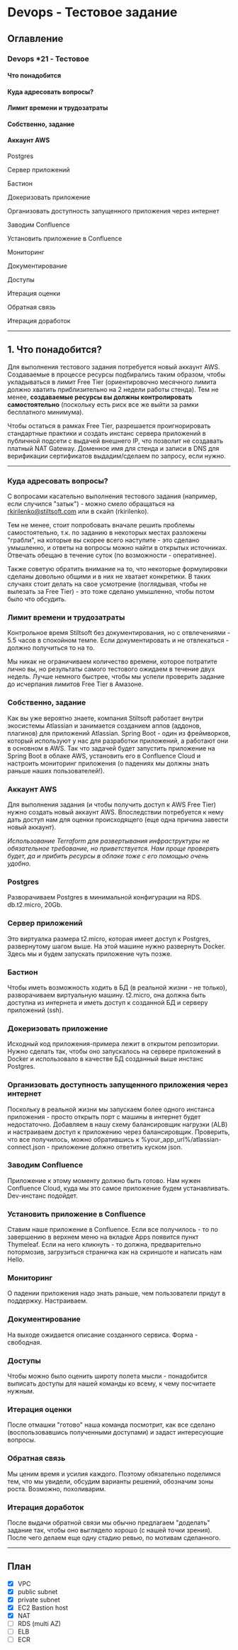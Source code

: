 # Devops - Тестовое задание
## Оглавление
### Devops *21 - Тестовое

#### Что понадобится
#### Куда адресовать вопросы?
#### Лимит времени и трудозатраты
#### Собственно, задание
#### Аккаунт AWS 

Postgres

Сервер приложений

Бастион

Докеризовать приложение

Организовать доступность запущенного приложения через интернет

Заводим Confluence

Установить приложение в Confluence

Мониторинг

Документирование

Доступы

Итерация оценки

Обратная связь

Итерация доработок

----

## 1. Что понадобится?

Для выполнения тестового задания потребуется новый аккаунт AWS. Создаваемые в процессе ресурсы подбирались таким образом, чтобы укладываться в лимит Free Tier (ориентировочно месячного лимита должно хватить приблизительно на 2 недели работы стенда). Тем не менее, __создаваемые ресурсы вы должны контролировать самостоятельно__ (поскольку есть риск все же выйти за рамки бесплатного минимума).

Чтобы остаться в рамках Free Tier, разрешается проигнорировать стандартные практики и создать инстанс сервера приложений в публичной подсети с выдачей внешнего IP, что позволит не создавать платный NAT Gateway. Доменное имя для стенда и записи в DNS для верификации сертификатов выдадим/сделаем по запросу, если нужно.

----

### Куда адресовать вопросы?

С вопросами касательно выполнения тестового задания (например, если случился "затык") - можно смело обращаться на rkirilenko@stiltsoft.com или в скайп (rkirilenko).

Тем не менее, стоит попробовать вначале решить проблемы самостоятельно, т.к. по заданию в некоторых местах разложены "грабли", на которые вы скорее всего наступите - это сделано умышленно, и ответы на вопросы можно найти в открытых источниках. Отвечать обещаю в течение суток (по возможности - оперативнее).

Также советую обратить внимание на то, что некоторые формулировки сделаны довольно общими и в них не хватает конкретики. В таких случаях стоит делать на свое усмотрение (поглядывая, чтобы не вылезать за Free Tier) -  это тоже сделано умышленно, чтобы потом было что обсудить.

### Лимит времени и трудозатраты

Контрольное время Stiltsoft без документирования, но с отвлечениями - 5.5 часов в спокойном темпе. Если документировать и не отвлекаться - должно получиться то на то.

Мы никак не ограничиваем количество времени, которое потратите лично вы, но результаты самого тестового ожидаем в течение двух недель. Лучше немного быстрее, чтобы мы успели проверить задание до исчерпания лимитов Free Tier в Амазоне.

### Собственно, задание

Как вы уже вероятно знаете, компания Stiltsoft работает внутри экосистемы Atlassian и занимается созданием аппов (аддонов, плагинов) для приложений Atlassian. Spring Boot - один из фреймворков, который используют у нас для разработки приложений, а работают они в основном в AWS. Так что задачей будет запустить приложение на Spring Boot в облаке AWS, установить его в Confluence Cloud и настроить мониторинг приложения (о падениях мы должны знать раньше наших пользователей!).

### Аккаунт AWS

Для выполнения задания (и чтобы получить доступ к AWS Free Tier) нужно создать новый аккаунт AWS. Впоследствии потребуется к нему дать доступ нам для оценки происходящего (еще одна причина завести новый аккаунт).

_Использование Terraform для развертывания инфраструктуры не обязательное требование, но приветствуется. Нам проще проверять будет, да и прибить ресурсы в облаке тоже с его помощью очень удобно._

### Postgres

Разворачиваем Postgres в минимальной конфигурации на RDS. db.t2.micro, 20Gb.

### Сервер приложений

Это виртуалка размера t2.micro, которая имеет доступ к Postgres, развернутому шагом выше. На этой машине нужно развернуть Docker. Здесь мы и будем запускать приложение чуть позже.

### Бастион

Чтобы иметь возможность ходить в БД (в реальной жизни - не только), разворачиваем виртуальную машину. t2.micro, она должна быть доступна из интернета и иметь доступ к созданной БД и серверу приложений (ssh).

### Докеризовать приложение

Исходный код приложения-примера лежит в открытом репозитории. Нужно сделать так, чтобы оно запускалось на сервере приложений в Docker и использовало в качестве БД созданный выше инстанс Postgres.

### Организовать доступность запущенного приложения через интернет

Поскольку в реальной жизни мы запускаем более одного инстанса приложения - просто открыть порт с машины в интернет будет недостаточно. Добавляем в нашу схему балансировщик нагрузки (ALB) и настраиваем доступ к приложению через балансировщик. Проверить, что все получилось, можно обратившись к %your_app_url%/atlassian-connect.json - приложение должно ответить куском json.

### Заводим Confluence

Приложение к этому моменту должно быть готово. Нам нужен Confluence Cloud, куда мы это самое приложение будем устанавливать. Dev-инстанс подойдет.

### Установить приложение в Confluence

Ставим наше приложение в Confluence. Если все получилось - то по завершению в верхнем меню на вкладке Apps появится пункт Thymeleaf. Если на него кликнуть - то должна, предварительно потормозив, загрузиться страничка как на скриншоте и написать нам Hello.

### Мониторинг

О падении приложения надо знать раньше, чем пользователи придут в поддержку. Настраиваем.

### Документирование

На выходе ожидается описание созданного сервиса. Форма - свободная.

### Доступы

Чтобы можно было оценить широту полета мысли - понадобится выписать доступы для нашей команды ко всему, к чему посчитаете нужным.

### Итерация оценки

После отмашки "готово" наша команда посмотрит, как все сделано (воспользовавшись полученными доступами) и задаст интересующие вопросы.

### Обратная связь

Мы ценим время и усилия каждого. Поэтому обязательно поделимся тем, что мы увидели, обсудим варианты решений, обозначим зоны роста. Возможно, похоливарим.

### Итерация доработок

После выдачи обратной связи мы обычно предлагаем "доделать" задание так, чтобы оно выглядело хорошо (с нашей точки зрения). После чего делаем еще одну стадию ревью, по мотивам сделанного.

----

## План

- [x] VPC
- [x] public subnet
- [x] private subnet
- [x] EC2 Bastion host
- [x] NAT
- [ ] RDS (multi AZ)
- [ ] ELB
- [ ] ECR

